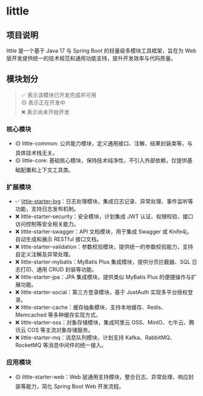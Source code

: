 # little

## 项目说明

little 是一个基于 Java 17 与 Spring Boot 的轻量级多模块工具框架，旨在为 Web 层开发提供统一的技术规范和通用功能支持，提升开发效率与代码质量。

## 模块划分

> ✅ 表示该模块已开发完成并可用</br>
> 🟡 表示正在开发中</br>
> ❌ 表示尚未开始开发</br>

### 核心模块

-  🟡 little-common: 公共能力模块，定义通用接口、注解、结果封装类等，与具体技术栈无关。
-  🟡 little-core: 基础核心模块，保持技术纯净性，不引入外部依赖，仅提供基础配置和上下文工具类。

### 扩展模块

-  ✅ [little-starter-log](./little-starter-log/README.md)：日志处理模块，集成日志记录、异常处理、事件监听等功能，支持日志发布机制。
-  ❌ little-starter-security：安全模块，计划集成 JWT 认证、权限校验、接口访问控制等安全相关能力。
-  ❌ little-starter-swagger：API 文档模块，用于集成 Swagger 或 Knife4j，自动生成和展示 RESTful 接口文档。
-  ❌ little-starter-validation：参数校验模块，提供统一的参数校验能力，支持自定义注解及异常处理。
-  ❌ little-starter-mybatis：MyBatis Plus 集成模块，提供分页拦截器、SQL 日志打印、通用 CRUD 封装等功能。
-  ❌ little-starter-jpa：JPA 集成模块，提供类似 MyBatis Plus 的便捷操作与扩展功能。
-  ❌ little-starter-social：第三方登录模块，基于 JustAuth 实现多平台授权登录。
-  ❌ little-starter-cache：缓存抽象模块，支持本地缓存、Redis、Memcached 等多种缓存实现方式。
-  ❌ little-starter-oss：对象存储模块，集成阿里云 OSS、MinIO、七牛云、腾讯云 COS 等主流对象存储服务。
-  ❌ little-starter-mq：消息队列模块，计划支持 Kafka、RabbitMQ、RocketMQ 等消息中间件的统一接入。

### 应用模块

-  🟡 little-starter-web：Web 层通用支持模块，整合日志、异常处理、响应封装等能力，简化 Spring Boot Web 开发流程。